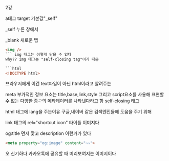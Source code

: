 2강

a태그 target 기본값"_self"

_self 누른 창에서 
 
_blank 새로운 탭

```html
<img />
``` img 태그는 이렇게 닫을 수 있다
why?? img 태그는 "self-closing tag"이기 때문

```html
<!DOCTYPE html>
```
브라우저에게 이건 text파일이 아닌 html이라고 알려주는 

meta 부가적인 정보
요소는 title,base,link,style 그리고 script요소를 사용해 표현할 수 없는 
다양한 종ㄹ의 메타데이터를 나타낸다라고 함
self-closing 태그

html 태그에 lang을 주는이유
구글,네이버 같은 검색엔진들에 도움을 주기 위해 

link 태그의 
rel="shortcut icon"
타이틀 이미지다 

og:title 먼저 잧고 description 이런거가 있다

```html
<meta property="og:image" content="~~">
```
오 신기하다 카카오톡에 공유할 때 미리보여지는 이미지이다
  

